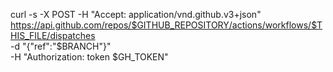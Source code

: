 curl -s -X POST -H "Accept: application/vnd.github.v3+json" \
     https://api.github.com/repos/$GITHUB_REPOSITORY/actions/workflows/$THIS_FILE/dispatches \
     -d "{\"ref\":\"$BRANCH\"}" \
     -H "Authorization: token $GH_TOKEN"